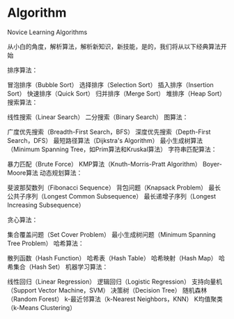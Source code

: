 # Algorithm
Novice Learning Algorithms

从小白的角度，解析算法，解析新知识，新技能，是的，我们将从以下经典算法开始

排序算法：

冒泡排序（Bubble Sort）
选择排序（Selection Sort）
插入排序（Insertion Sort）
快速排序（Quick Sort）
归并排序（Merge Sort）
堆排序（Heap Sort）
搜索算法：

线性搜索（Linear Search）
二分搜索（Binary Search）
图算法：

广度优先搜索（Breadth-First Search，BFS）
深度优先搜索（Depth-First Search，DFS）
最短路径算法（Dijkstra's Algorithm）
最小生成树算法（Minimum Spanning Tree，如Prim算法和Kruskal算法）
字符串匹配算法：

暴力匹配（Brute Force）
KMP算法（Knuth-Morris-Pratt Algorithm）
Boyer-Moore算法
动态规划算法：

斐波那契数列（Fibonacci Sequence）
背包问题（Knapsack Problem）
最长公共子序列（Longest Common Subsequence）
最长递增子序列（Longest Increasing Subsequence）

贪心算法：

集合覆盖问题（Set Cover Problem）
最小生成树问题（Minimum Spanning Tree Problem）
哈希算法：

散列函数（Hash Function）
哈希表（Hash Table）
哈希映射（Hash Map）
哈希集合（Hash Set）
机器学习算法：

线性回归（Linear Regression）
逻辑回归（Logistic Regression）
支持向量机（Support Vector Machine，SVM）
决策树（Decision Tree）
随机森林（Random Forest）
k-最近邻算法（k-Nearest Neighbors，KNN）
K均值聚类（k-Means Clustering）
